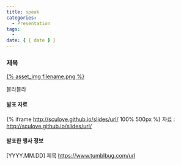 ```yaml
---
title: speak
categories:
  - Presentation
tags:
  -
date: { { date } }
---
```


### 제목

[{% asset_img filename.png %}]()

블라블라

#### 발표 자료

{% iframe http://sculove.github.io/slides/url/ 100% 500px %}
자료 : http://sculove.github.io/slides/url/

#### 발표한 행사 정보

[YYYY.MM.DD] 제목 https://www.tumblbug.com/url
